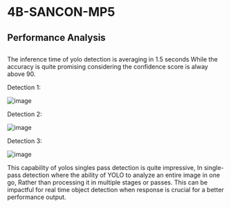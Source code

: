 # 4B-SANCON-MP5 
## Performance Analysis

##
The inference time of yolo detection is averaging in 1.5 seconds 
While the accuracy is quite promising considering the confidence score is alway above 90.

Detection 1:

![image](https://github.com/user-attachments/assets/cd32cda7-7b14-42c7-8184-6d668f748b9b)

Detection 2:

![image](https://github.com/user-attachments/assets/8a21eb9f-22c6-4c5b-a090-ca5892ecea48)

Detection 3:

![image](https://github.com/user-attachments/assets/b51aad91-5391-4bc0-b127-52b8e7d1e527)


This capability of yolos singles pass detection is quite impressive, 
In single-pass detection where the ability of YOLO to analyze an entire image in one go, 
Rather than processing it in multiple stages or passes.
This can be impactful for real time object detection when response is crucial for a better performance output. 
